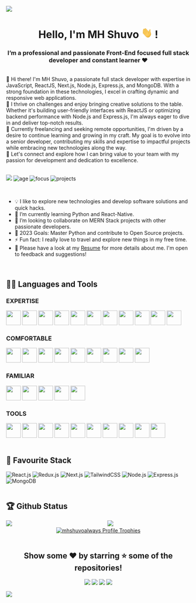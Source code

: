 ![](https://raw.githubusercontent.com/halfrost/halfrost/master/icons/header_.png)

<h1 align="center"> Hello, I'm MH Shuvo <img src="https://raw.githubusercontent.com/ABSphreak/ABSphreak/master/gifs/Hi.gif" width="30px" height="30px" > ! </h1>

<h3 align="center">I’m a professional and passionate Front-End focused full stack developer and constant learner ❤</h3>
<br />

<div align="left">
👋 Hi there! I'm MH Shuvo, a passionate full stack developer with expertise in JavaScript, ReactJS, Next.js, Node.js, Express.js, and MongoDB. With a strong foundation in these technologies, I excel in crafting dynamic and responsive web applications.
<br />
🚀 I thrive on challenges and enjoy bringing creative solutions to the table. Whether it's building user-friendly interfaces with ReactJS or optimizing backend performance with Node.js and Express.js, I'm always eager to dive in and deliver top-notch results.
<br />
💼 Currently freelancing and seeking remote opportunities, I'm driven by a desire to continue learning and growing in my craft. My goal is to evolve into a senior developer, contributing my skills and expertise to impactful projects while embracing new technologies along the way.
<br />
🎯 Let's connect and explore how I can bring value to your team with my passion for development and dedication to excellence.
<br />
<br />

![](https://visitor-badge.glitch.me/badge?page_id=mlhnshuvo.mlhnshuvo)
![age](https://img.shields.io/badge/age-28-blueviolet)
![focus](https://img.shields.io/badge/focus-FullStack-critical)
![projects](https://img.shields.io/badge/projects-27-important)

<br />

- 💡 I like to explore new technologies and develop software solutions and quick hacks.
- 🌱 I’m currently learning Python and React-Native.
- 👯 I’m looking to collaborate on MERN Stack projects with other passionate developers.
- 🥅 2023 Goals: Master Python and contribute to Open Source projects.
- ⚡ Fun fact: I really love to travel and explore new things in my free time.
- 📝 Please have a look at my [Resume](https://drive.google.com/file/d/11ebwfwlPiUD01LPGMEkWl60qS3uS6_9v/view?usp=share_link) for more details about me. I'm open to feedback and suggestions!
</div>

<br />

## 👨‍💻 Languages and Tools

### EXPERTISE

<div align="left">
<img src="https://mhshuvoalways.xyz/_next/image?url=%2F_next%2Fstatic%2Fmedia%2Fjs.7771a0ed.png&w=3840&q=75" height="40" width="40">
<img src="https://mhshuvoalways.xyz/_next/image?url=%2F_next%2Fstatic%2Fmedia%2Freactjs.e7b27106.png&w=640&q=75" height="40" width="40">
<img src="https://mhshuvoalways.xyz/_next/image?url=%2F_next%2Fstatic%2Fmedia%2Fnextjs.6e392717.png&w=828&q=75" height="40" width="40">
<img src="https://mhshuvoalways.xyz/_next/image?url=%2F_next%2Fstatic%2Fmedia%2Fredux.c42be609.png&w=640&q=75" height="40" width="40">
<img src="https://mhshuvoalways.xyz/_next/image?url=%2F_next%2Fstatic%2Fmedia%2Feasypeasy.daacb02a.png&w=256&q=75" height="40" width="40">
<img src="https://mhshuvoalways.xyz/_next/image?url=%2F_next%2Fstatic%2Fmedia%2Fhtml.76e3c066.png&w=640&q=75" height="40" width="40">
<img src="https://mhshuvoalways.xyz/_next/image?url=%2F_next%2Fstatic%2Fmedia%2Fcss.0b25d4f1.png&w=1080&q=75" height="40" width="40">
<img src="https://mhshuvoalways.xyz/_next/image?url=%2F_next%2Fstatic%2Fmedia%2Ftailwindcss.375d821c.png&w=384&q=75" height="40" width="40">
<img src="https://mhshuvoalways.xyz/_next/image?url=%2F_next%2Fstatic%2Fmedia%2Fbootstrap.f5731ebd.png&w=640&q=75" height="40" width="40">
<img src="https://mhshuvoalways.xyz/_next/image?url=%2F_next%2Fstatic%2Fmedia%2Fsass.7494b621.png&w=1080&q=75" height="40" width="40"> 
<img src="https://mhshuvoalways.xyz/_next/image?url=%2F_next%2Fstatic%2Fmedia%2Fexpressjs.465912fa.png&w=828&q=75" height="40" width="40">
</div>

### COMFORTABLE

<div align="left">
<img src="https://mhshuvoalways.xyz/_next/image?url=%2F_next%2Fstatic%2Fmedia%2Fnodejs.26c64468.png&w=3840&q=75" height="40" width="40">
<img src="https://mhshuvoalways.xyz/_next/image?url=%2F_next%2Fstatic%2Fmedia%2Fprisma.dc00bade.png&w=256&q=75" height="40" width="40">
<img src="https://mhshuvoalways.xyz/_next/image?url=%2F_next%2Fstatic%2Fmedia%2Fmongoose.17bb1d77.png&w=256&q=75" height="40" width="40">
<img src="https://mhshuvoalways.xyz/_next/image?url=%2F_next%2Fstatic%2Fmedia%2Fpostgresql.b500e447.png&w=2048&q=75" height="40" width="40">
<img src="https://mhshuvoalways.xyz/_next/image?url=%2F_next%2Fstatic%2Fmedia%2Fmongodb.51cfbad4.png&w=640&q=75" height="40" width="40">
<img src="https://mhshuvoalways.xyz/_next/image?url=%2F_next%2Fstatic%2Fmedia%2Fmysql.54005a8c.png&w=640&q=75" height="40" width="40">
<img src="https://mhshuvoalways.xyz/_next/image?url=%2F_next%2Fstatic%2Fmedia%2Freactnative.a746265b.png&w=640&q=75" height="40" width="40">
<img src="https://mhshuvoalways.xyz/_next/image?url=%2F_next%2Fstatic%2Fmedia%2Fframermotion.f81c69b1.png&w=384&q=75" height="40" width="40">
<img src="https://mhshuvoalways.xyz/_next/image?url=%2F_next%2Fstatic%2Fmedia%2Fserver.9f9ac5f7.png&w=640&q=75" height="40" width="40">
</div>

### FAMILIAR

<div align="left">
<img src="https://mhshuvoalways.xyz/_next/image?url=%2F_next%2Fstatic%2Fmedia%2Ftypescript.683d8566.png&w=828&q=75" height="40" width="40">
<img src="https://mhshuvoalways.xyz/_next/image?url=%2F_next%2Fstatic%2Fmedia%2Fmaterialui.98ead70e.png&w=640&q=75" height="40" width="40">
<img src="https://mhshuvoalways.xyz/_next/image?url=%2F_next%2Fstatic%2Fmedia%2Fstyledcomponent.f85bdbc0.png&w=256&q=75" height="40" width="40">
<img src="https://mhshuvoalways.xyz/_next/image?url=%2F_next%2Fstatic%2Fmedia%2Fwebpack.564cd908.png&w=1200&q=75" height="40" width="40">
<img src="https://mhshuvoalways.xyz/_next/image?url=%2F_next%2Fstatic%2Fmedia%2Fwordpress.f07108b8.png&w=640&q=75" height="40" width="40">
</div>

### TOOLS

<div align="left">
<img src="https://mhshuvoalways.xyz/_next/image?url=%2F_next%2Fstatic%2Fmedia%2Fvscode.6e1e451c.png&w=1080&q=75" height="40" width="40">
<img src="https://mhshuvoalways.xyz/_next/image?url=%2F_next%2Fstatic%2Fmedia%2Fgit.37625c0a.png&w=384&q=75" height="40" width="40">
<img src="https://mhshuvoalways.xyz/_next/image?url=%2F_next%2Fstatic%2Fmedia%2Fgithub.ebcf7a0b.png&w=640&q=75" height="40" width="40">
<img src="https://mhshuvoalways.xyz/_next/image?url=%2F_next%2Fstatic%2Fmedia%2Fcromedev.5e3793dd.png&w=640&q=75" height="40" width="40">
<img src="https://mhshuvoalways.xyz/_next/image?url=%2F_next%2Fstatic%2Fmedia%2Fpostman.ff1cc667.png&w=640&q=75" height="40" width="40">
<img src="https://mhshuvoalways.xyz/_next/image?url=%2F_next%2Fstatic%2Fmedia%2Fnpm.36ba0db4.png&w=3840&q=75" height="40" width="40">
<img src="https://mhshuvoalways.xyz/_next/image?url=%2F_next%2Fstatic%2Fmedia%2Fyarn.ae159ba9.png&w=256&q=75" height="40" width="40">
<img src="https://mhshuvoalways.xyz/_next/image?url=%2F_next%2Fstatic%2Fmedia%2Ffigma.7866ac50.png&w=3840&q=75" height="40" width="40">
<img src="https://mhshuvoalways.xyz/_next/image?url=%2F_next%2Fstatic%2Fmedia%2Fxd.43a7538b.png&w=1080&q=75" height="40" width="40">
<img src="https://mhshuvoalways.xyz/_next/image?url=%2F_next%2Fstatic%2Fmedia%2Fslack.218dd730.png&w=828&q=75" height="40" width="40">
</div>
<br />

## 🎀 Favourite Stack

<div align="left">
<img alt="React.js" src="https://img.shields.io/badge/React-20232A?style=for-the-badge&logo=react&logoColor=61DAFB" />
<img alt="Redux.js" src="https://img.shields.io/badge/Redux-593D88?style=for-the-badge&logo=redux&logoColor=white" />
<img alt="Next.js" src="https://img.shields.io/badge/next.js-000000?style=for-the-badge&logo=nextdotjs&logoColor=white" />
<img alt="TailwindCSS" src="https://img.shields.io/badge/Tailwind_CSS-38B2AC?style=for-the-badge&logo=tailwind-css&logoColor=white"/>
<img alt="Node.js" src="https://img.shields.io/badge/Node.js-43853D?style=for-the-badge&logo=node.js&logoColor=white" />
<img alt="Express.js" src="https://img.shields.io/badge/express.js-%23404d59.svg?style=for-the-badge&logo=express&logoColor=%2361DAFB"/>
<img alt="MongoDB" src="https://img.shields.io/badge/MongoDB-4EA94B?style=for-the-badge&logo=mongodb&logoColor=white" />
</div>
  
<br />

## 🏆 Github Status

<img  src="https://github-readme-stats.vercel.app/api?username=mhshuvoalways&show_icons=true&hide_border=true&theme=radical" width="45%" align="right" >
<img  src="https://github-readme-streak-stats.herokuapp.com/?user=mhshuvoalways&theme=radical" width="45%" >

<br />

<div align="center">
  <a href="https://github.com/ryo-ma/github-profile-trophy">
    <img src="https://github-profile-trophy.vercel.app/?username=mhshuvoalways&theme=onestar&no-frame=true" alt="mhshuvoalways Profile Trophies" />
  </a>
</div>

<br />

<div align="center">

## Show some ❤️ by starring ⭐ some of the repositories!

[<img src="https://img.shields.io/badge/Portfolio-%23000000.svg?&style=for-the-badge&logo=react&logoColor=61DAFB">](https://mhshuvoalways.xyz/)
[<img src="https://img.shields.io/badge/Gmail-D14836?style=for-the-badge&logo=gmail&logoColor=white">](https://mail.google.com/mail/?view=cm&fs=1&to=mhshuvoalways@gmail.com)
[<img src="https://img.shields.io/badge/linkedin-%230077B5.svg?&style=for-the-badge&logo=linkedin&logoColor=white">](https://www.linkedin.com/in/mhshuvoalways/)
[<img src="https://img.shields.io/badge/facebook-%231877F2.svg?&style=for-the-badge&logo=facebook&logoColor=white">](https://www.facebook.com/mhshuvoalways/)

</div>

![](https://i.imgur.com/IuzIC2j.png)
